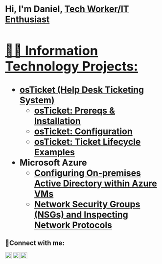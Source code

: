 <h1>Hi, I'm Daniel, <a href="https://linkedin.com/in/daniel-r-1914b1320/">Tech Worker/IT Enthusiast

<h2>👨‍💻 Information Technology Projects:</h2>

- <b>osTicket (Help Desk Ticketing System)</b>
  - [osTicket: Prereqs & Installation](https://github.com/dramos5519/osticket-prereqs)
  - [osTicket: Configuration](https://github.com/dramos5519/Post-Install-Config/tree/main)
  - [osTicket: Ticket Lifecycle Examples](https://github.com/dramos5519/ticket-lifecyle)
- <b>Microsoft Azure</b>
  - [Configuring On-premises Active Directory within Azure VMs](https://github.com/dramos5519/configure-ad)
  - [Network Security Groups (NSGs) and Inspecting Network Protocols](https://github.com/dramos5519/azure-network-protocols)

<h2>🤳Connect with me:</h2>

[<img align="left" alt="Josh | Twitter" width="22px" src="https://cdn.jsdelivr.net/npm/simple-icons@v3/icons/twitter.svg" />][twitter]
[<img align="left" alt="Josh | LinkedIn" width="22px" src="https://cdn.jsdelivr.net/npm/simple-icons@v3/icons/linkedin.svg" />][linkedin]
[<img align="left" alt="Josh | Instagram" width="22px" src="https://cdn.jsdelivr.net/npm/simple-icons@v3/icons/instagram.svg" />][instagram]

[twitter]: https://twitter.com/Josh
[instagram]: https://www.instagram.com/Josh
[linkedin]: https://www.linkedin.com/in/daniel-r-1914b1320/
